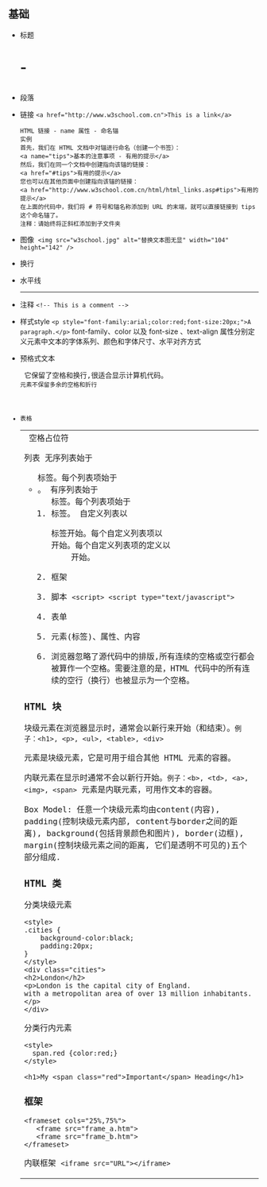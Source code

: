 <head><meta charset="UTF-8"></head>

## 基础
* 标题 <h1> - <h6>
* 段落 <p>
* 链接 <a> `<a href="http://www.w3school.com.cn">This is a link</a>`
  ```
  HTML 链接 - name 属性 - 命名锚
  实例
  首先，我们在 HTML 文档中对锚进行命名（创建一个书签）：
  <a name="tips">基本的注意事项 - 有用的提示</a>
  然后，我们在同一个文档中创建指向该锚的链接：
  <a href="#tips">有用的提示</a>
  您也可以在其他页面中创建指向该锚的链接：
  <a href="http://www.w3school.com.cn/html/html_links.asp#tips">有用的提示</a>
  在上面的代码中，我们将 # 符号和锚名称添加到 URL 的末端，就可以直接链接到 tips 这个命名锚了。
  注释：请始终将正斜杠添加到子文件夹
  ```
* 图像 <img> `<img src="w3school.jpg" alt="替换文本图无显" width="104" height="142" />`
* 换行 <br />
* 水平线 <hr />
* 注释 `<!-- This is a comment -->`
* 样式style `<p style="font-family:arial;color:red;font-size:20px;">A paragraph.</p>`
  font-family、color 以及 font-size 、text-align 属性分别定义元素中文本的字体系列、颜色和字体尺寸、水平对齐方式
* 预格式文本 <pre> 它保留了空格和换行,很适合显示计算机代码。 <code> 元素不保留多余的空格和折行
* 表格 <table> <tr> <td> &nbsp;空格占位符
* 列表
  无序列表始于 <ul> 标签。每个列表项始于 <li>。
  有序列表始于 <ol> 标签。每个列表项始于 <li> 标签。
  自定义列表以 <dl> 标签开始。每个自定义列表项以 <dt> 开始。每个自定义列表项的定义以 <dd> 开始。
* 框架 <frameset>
* 脚本 `<script> <script type="text/javascript">`
* 表单 <form>

* 元素(标签)、属性、内容
* 浏览器忽略了源代码中的排版,所有连续的空格或空行都会被算作一个空格。需要注意的是，HTML 代码中的所有连续的空行（换行）也被显示为一个空格。

### HTML 块
块级元素在浏览器显示时，通常会以新行来开始（和结束）。`例子：<h1>, <p>, <ul>, <table>, <div>`
<div> 元素是块级元素，它是可用于组合其他 HTML 元素的容器。

内联元素在显示时通常不会以新行开始。`例子：<b>, <td>, <a>, <img>, <span>`
<span> 元素是内联元素，可用作文本的容器。

Box Model: 任意一个块级元素均由content(内容), padding(控制块级元素内部, content与border之间的距离), background(包括背景颜色和图片), border(边框), margin(控制块级元素之间的距离, 它们是透明不可见的)五个部分组成.

### HTML 类
分类块级元素
```
<style>
.cities {
    background-color:black;
    padding:20px;
}
</style>
<div class="cities">
<h2>London</h2>
<p>London is the capital city of England.
with a metropolitan area of over 13 million inhabitants.</p>
</div>
```

分类行内元素
```
<style>
  span.red {color:red;}
</style>

<h1>My <span class="red">Important</span> Heading</h1>
```
### 框架
```
<frameset cols="25%,75%">
   <frame src="frame_a.htm">
   <frame src="frame_b.htm">
</frameset>
```
内联框架 `<iframe src="URL"></iframe>`

